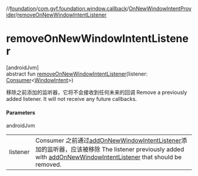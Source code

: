 //[foundation](../../../index.md)/[com.gyf.foundation.window.callback](../index.md)/[OnNewWindowIntentProvider](index.md)/[removeOnNewWindowIntentListener](remove-on-new-window-intent-listener.md)

# removeOnNewWindowIntentListener

[androidJvm]\
abstract fun [removeOnNewWindowIntentListener](remove-on-new-window-intent-listener.md)(listener: [Consumer](https://developer.android.com/reference/kotlin/androidx/core/util/Consumer.html)&lt;[WindowIntent](../../com.gyf.foundation.window.intent/-window-intent/index.md)&gt;)

移除之前添加的监听器，它将不会接收到任何未来的回调 Remove a previously added listener. It will not receive any future callbacks.

#### Parameters

androidJvm

| | |
|---|---|
| listener | Consumer<WindowIntent> 之前通过[addOnNewWindowIntentListener](add-on-new-window-intent-listener.md)添加的监听器，应该被移除     The listener previously added with [addOnNewWindowIntentListener](add-on-new-window-intent-listener.md) that should be removed. |